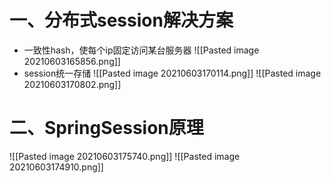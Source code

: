 # 一、分布式session解决方案
- 一致性hash，使每个ip固定访问某台服务器
![[Pasted image 20210603165856.png]]
- session统一存储
![[Pasted image 20210603170114.png]]
![[Pasted image 20210603170802.png]]

# 二、SpringSession原理
![[Pasted image 20210603175740.png]]
![[Pasted image 20210603174910.png]]